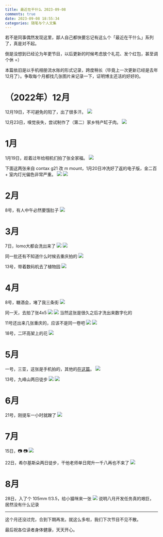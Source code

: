```yaml
---
title: 最近在干什么 2023-09-08
comments: true
date: 2023-09-08 18:55:34
categories: 随笔与个人文集
---
```

若不是同事偶然发现这里，鄙人自己都快要忘记有这么个「最近在干什么」系列了，真是对不起。

倒是没想到已经沦为年更节目，以后更新的时候考虑放个礼花、发个红包，甚至调个休 =）

本篇依旧是以手机相册流水账的形式记录，跨度稍长（毕竟上一次更新已经是去年12月了）。争取每个月都找几张图片来记录一下，证明博主还活的好好的。

<!--more-->

# （2022年）12月
12月19日，不可避免的阳了，出了很多汗。
![](https://i04.cc/r/__202309111115560.jpeg)

12月23日，嗅觉丧失，尝试制作了（第二）家乡特产缸子肉。
![](https://i04.cc/r/__202309111115561.jpeg)

# 1月
1月19日，趁着过年给相机们拍了张全家福。
![](https://i04.cc/r/__202309111115562.jpeg)

下面这两张来自 contax g21 改 m mount，1月20日冲洗好了返的电子版，金二百 + 室内灯光偏色非常严重。
![](https://i04.cc/r/__202309111112998.jpeg)
![](https://i04.cc/r/__202309111115549.jpeg)

# 2月
8号，有人中午必然要饿肚子
![](https://i04.cc/r/__202309111115563.jpeg)

# 3月
7日，lomo大都会洗出来了
![](https://i04.cc/r/__202309111115559.jpeg)
![](https://i04.cc/r/__202309111115554.jpeg)

同一批还有不知道什么时候去重庆拍的
![](https://i04.cc/r/__202309111115552.jpeg)

13号，带着数码机去了植物园
![](https://i04.cc/r/__202309111115551.jpeg)

# 4月
8号，糖酒会，堵了我三条街
![](https://i04.cc/r/__202309111115564.jpeg)

同一天，去拍了张4x5
![](https://i04.cc/r/__202309111115556.jpeg)
![](https://i04.cc/r/__202309111115568.jpeg)
当然这张是很久之后才洗出来数字化的

11号还出来几张重庆的，应该不是同一卷吧
![](https://i04.cc/r/__202309111115558.jpeg)
![](https://i04.cc/r/__202309111115553.jpeg)

18号，二环高架上的花
![](https://i04.cc/r/__202309111112996.jpeg)

# 5月
一号，三亚，这张是手机拍的，其他的[在这篇](https://gaoryrt.com/2023/05-29-sanya-in-pic/)。
![](https://i04.cc/r/__202309111115565.jpeg)

13号，九峰山两日徒步
![](https://i04.cc/r/__202309111112997.jpeg)
![](https://i04.cc/r/__202309111524148.jpeg)

# 6月
21号，刚提车一小时就蹭了
![](https://i04.cc/r/__202309111115557.jpeg)

# 7月
15日，📷 📷
![](https://i04.cc/r/__202309111115566.jpeg)

22日，希尔基斯朵两日徒步，干他老师单日爬升一千八再也不来了
![](https://i04.cc/r/__202309111124843.jpeg)

# 8月
28日，入了个 105mm f/3.5，给小猫咪来一张
![](https://i04.cc/r/__202309111115555.jpeg)
说明八月开发任务真的艰巨，居然没有什么记录

---

这个月还没过完，合到下期再发。就这么多啦，我们下次节目不见不散。

最后祝各位读者身体健康，天天开心。
